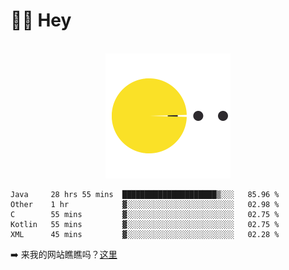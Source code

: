
# 👋🏻 Hey
<div align="center">
	<br>
	<img src="https://raw.githubusercontent.com/Aniket965/Aniket965/master/pacman.svg?sanitize=true" width="200" height="200">
	<br>
</div>

<!--START_SECTION:waka-->
```text
Java     28 hrs 55 mins  █████████████████████▒░░░   85.96 % 
Other    1 hr            ▓░░░░░░░░░░░░░░░░░░░░░░░░   02.98 % 
C        55 mins         ▓░░░░░░░░░░░░░░░░░░░░░░░░   02.75 % 
Kotlin   55 mins         ▓░░░░░░░░░░░░░░░░░░░░░░░░   02.75 % 
XML      45 mins         ▓░░░░░░░░░░░░░░░░░░░░░░░░   02.28 % 
```
<!--END_SECTION:waka-->

 ➡️  来我的网站瞧瞧吗？[这里](https://www.shaolongfei.com)
